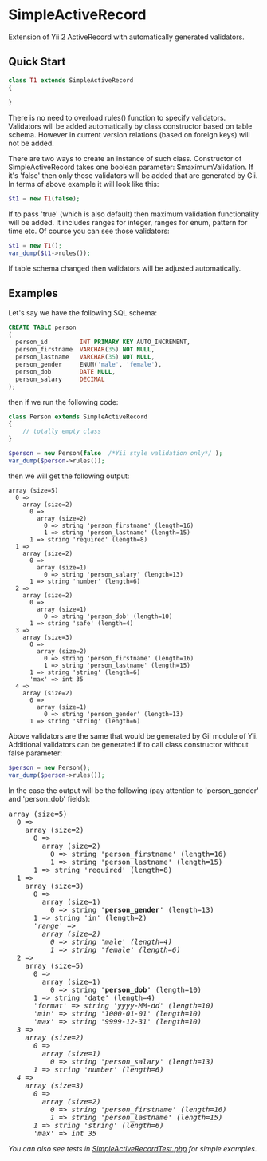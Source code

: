 # SimpleActiveRecord

Extension of Yii 2 ActiveRecord with automatically generated validators.

## Quick Start
```php
class T1 extends SimpleActiveRecord
{
    
}
```

There is no need to overload rules() function to specify validators. Validators will be added automatically by 
class constructor based on table schema. However in current version relations (based on foreign keys) will not be added.

There are two ways to create an instance of such class. Constructor of SimpleActiveRecord takes one boolean parameter: 
$maximumValidation. If it's 'false' then only those validators will be added that are generated by Gii. In terms of above 
example it will look like this:

```php
$t1 = new T1(false);
```

If to pass 'true' (which is also default) then maximum validation functionality will be added. It includes ranges for integer, 
ranges for enum, pattern for time etc. Of course you can see those validators:

```php
$t1 = new T1();
var_dump($t1->rules());
```

If table schema changed then validators will be adjusted automatically.

## Examples

Let's say we have the following SQL schema:
```sql
CREATE TABLE person
(
  person_id         INT PRIMARY KEY AUTO_INCREMENT,
  person_firstname  VARCHAR(35) NOT NULL,
  person_lastname   VARCHAR(35) NOT NULL,
  person_gender     ENUM('male', 'female'),
  person_dob        DATE NULL,
  person_salary     DECIMAL
);
```

then if we run the following code:

```php
class Person extends SimpleActiveRecord
{
    // totally empty class
}

$person = new Person(false  /*Yii style validation only*/ );
var_dump($person->rules());
```

then we will get the following output:

```
array (size=5)
  0 => 
    array (size=2)
      0 => 
        array (size=2)
          0 => string 'person_firstname' (length=16)
          1 => string 'person_lastname' (length=15)
      1 => string 'required' (length=8)
  1 => 
    array (size=2)
      0 => 
        array (size=1)
          0 => string 'person_salary' (length=13)
      1 => string 'number' (length=6)
  2 => 
    array (size=2)
      0 => 
        array (size=1)
          0 => string 'person_dob' (length=10)
      1 => string 'safe' (length=4)
  3 => 
    array (size=3)
      0 => 
        array (size=2)
          0 => string 'person_firstname' (length=16)
          1 => string 'person_lastname' (length=15)
      1 => string 'string' (length=6)
      'max' => int 35
  4 => 
    array (size=2)
      0 => 
        array (size=1)
          0 => string 'person_gender' (length=13)
      1 => string 'string' (length=6)
```

Above validators are the same that would be generated by Gii module of Yii. Additional validators can be generated if to call class constructor without false parameter:

```php
$person = new Person();
var_dump($person->rules());
```

In the case the output will be the following (pay attention to 'person_gender' and 'person_dob' fields):
<pre>
array (size=5)
  0 => 
    array (size=2)
      0 => 
        array (size=2)
          0 => string 'person_firstname' (length=16)
          1 => string 'person_lastname' (length=15)
      1 => string 'required' (length=8)
  1 => 
    array (size=3)
      0 => 
        array (size=1)
          0 => string '<b>person_gender</b>' (length=13)
      1 => string 'in' (length=2)
      <i>'range' => 
        array (size=2)
          0 => string 'male' (length=4)
          1 => string 'female' (length=6)</i>
  2 => 
    array (size=5)
      0 => 
        array (size=1)
          0 => string '<b>person_dob</b>' (length=10)
      1 => string 'date' (length=4)
      <i>'format' => string 'yyyy-MM-dd' (length=10)
      'min' => string '1000-01-01' (length=10)
      'max' => string '9999-12-31' (length=10)</e>
  3 => 
    array (size=2)
      0 => 
        array (size=1)
          0 => string 'person_salary' (length=13)
      1 => string 'number' (length=6)
  4 => 
    array (size=3)
      0 => 
        array (size=2)
          0 => string 'person_firstname' (length=16)
          1 => string 'person_lastname' (length=15)
      1 => string 'string' (length=6)
      'max' => int 35
</pre>


You can also see tests in [SimpleActiveRecordTest.php](tests/unit/SimpleActiveRecordTest.php) for simple examples.
